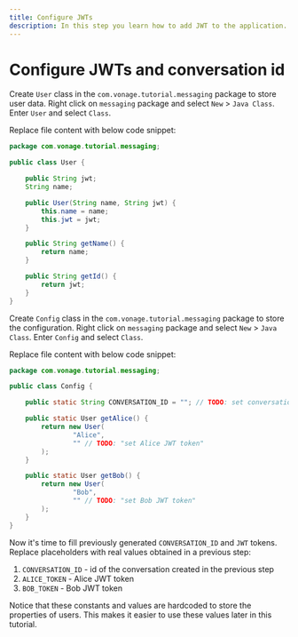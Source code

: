 ```yaml
---
title: Configure JWTs
description: In this step you learn how to add JWT to the application.
---
```


# Configure JWTs and conversation id

Create `User` class in the `com.vonage.tutorial.messaging` package to store user data. Right click on `messaging` package and select `New` > `Java Class`. Enter `User` and select `Class`.

Replace file content with below code snippet:

```java
package com.vonage.tutorial.messaging;

public class User {

    public String jwt;
    String name;

    public User(String name, String jwt) {
        this.name = name;
        this.jwt = jwt;
    }

    public String getName() {
        return name;
    }

    public String getId() {
        return jwt;
    }
}
```

Create `Config` class in the `com.vonage.tutorial.messaging` package to store the configuration. Right click on `messaging` package and select `New` > `Java Class`. Enter `Config` and select `Class`.

Replace file content with below code snippet:

```java
package com.vonage.tutorial.messaging;

public class Config {

    public static String CONVERSATION_ID = ""; // TODO: set conversation Id

    public static User getAlice() {
        return new User(
                "Alice",
                "" // TODO: "set Alice JWT token"
        );
    }

    public static User getBob() {
        return new User(
                "Bob",
                "" // TODO: "set Bob JWT token"
        );
    }
}
```

Now it's time to fill previously generated `CONVERSATION_ID` and `JWT` tokens. Replace placeholders with real values obtained in a previous step:

1. `CONVERSATION_ID` - id of the conversation created in the previous step
2. `ALICE_TOKEN` - Alice JWT token
3. `BOB_TOKEN` - Bob JWT token

Notice that these constants and values are hardcoded to store the properties of users. This makes it easier to use these values later in this tutorial.